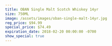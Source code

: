 ```yaml
---
title: OBAN Single Malt Scotch Whiskey 14yr
size: 750ML
image: /assets/images/oban-single-malt-14yr.jpg
reg_price: $94.99
special_price: $74.49
expiration_date: 2018-02-20 00:00:00 -0700
show_special: true
---
```


